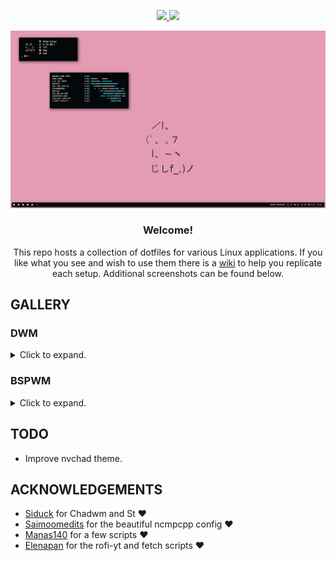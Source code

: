 <div align="center">


<!-- BADGES -->
   <p></p>
   <a href="">
      <img src="https://img.shields.io/github/issues/miusaky/dotfiles?color=F5D0D0&labelColor=0A0D0F&style=for-the-badge">
   </a>
   <a href="https://github.com/miusaky/dotfiles/stargazers">
      <img src="https://img.shields.io/github/stars/miusaky/dotfiles?color=B4F8C8&labelColor=0A0D0F&style=for-the-badge">
   </a>
</div>
<p/>


<img src="assets/dwm/wall.png"></br> 
<div align="center">
<H3>Welcome!</H3> 
This repo hosts a collection of dotfiles for various Linux applications. If you like what you see and wish to use them there is a <a href="https://github.com/Miusaky/dotfiles/wiki">wiki</a> to help you replicate each setup. Additional screenshots can be found below.
</div>


## GALLERY

### DWM

<details>
  <summary>Click to expand.</summary>
   
 ##### Dwm
 <img src="assets/dwm/wall.png"></br> 
 
 ##### Rofi
 <img src="assets/misc/rofi.png"></br> 
 
 ##### Dunst
 <img src="assets/misc/dunst.png"></br> 
 
 ##### Thunar
 <img src="assets/misc/GTK.png"></br> 
 
 ##### Firefox
 <img src="assets/misc/fox.png"></br>  
 
 ##### Nvchad
 <img src="assets/misc/nvchad.png"></br>  


</details>

### BSPWM
<details>
  <summary>Click to expand.</summary>
 
 ##### Bspwm
  <img src="assets/bspwm/wall.png"></br> 
  
 ##### Dunst
 <img src="assets/bspwm/dunst.png"></br> 

 ##### Rofi 
 <img src="assets/bspwm/rofi.png"></br> 
 <img src="assets/bspwm/pmenu.png"></br> 
 
 ##### GTK
 <img src="assets/bspwm/GTK.png"></br> 
 
 ##### Obsidian 
 <img src="assets/misc/obsidian.png"></br>
 
 ##### Firefox + Zathura + Neovim
 <img src="assets/bspwm/fox_zathura_nvim.png"></br>  

</details>




## TODO
- Improve nvchad theme.


## ACKNOWLEDGEMENTS
- [Siduck](https://github.com/siduck) for Chadwm and St :heart:
- [Saimoomedits](https://github.com/saimoomedits) for the beautiful ncmpcpp config :heart:
- [Manas140](https://github.com/Manas140) for a few scripts :heart:
- [Elenapan](https://github.com/elenapan) for the rofi-yt and fetch scripts :heart:
